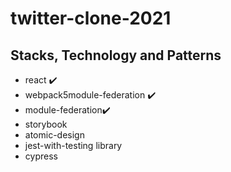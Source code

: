 # twitter-clone-2021
## Stacks, Technology and Patterns
- react :heavy_check_mark:
- webpack5module-federation :heavy_check_mark:
- module-federation:heavy_check_mark:
- storybook
- atomic-design
- jest-with-testing library
- cypress